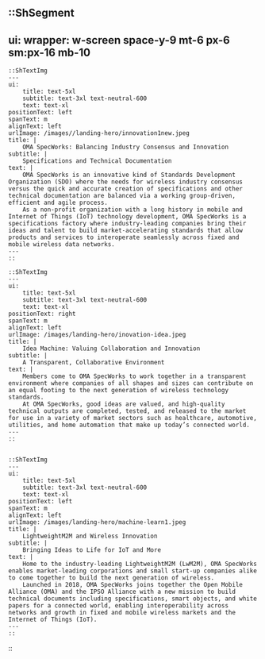 ::ShSegment
---
ui:
    wrapper: w-screen space-y-9 mt-6 px-6 sm:px-16 mb-10
---
    ::ShTextImg
    ---
    ui:
        title: text-5xl
        subtitle: text-3xl text-neutral-600
        text: text-xl
    positionText: left
    spanText: m
    alignText: left
    urlImage: /images//landing-hero/innovation1new.jpeg
    title: |
        OMA SpecWorks: Balancing Industry Consensus and Innovation
    subtitle: |
        Specifications and Technical Documentation
    text: |
        OMA SpecWorks is an innovative kind of Standards Development Organization (SDO) where the needs for wireless industry consensus versus the quick and accurate creation of specifications and other technical documentation are balanced via a working group-driven, efficient and agile process.
        As a non-profit organization with a long history in mobile and Internet of Things (IoT) technology development, OMA SpecWorks is a specifications factory where industry-leading companies bring their ideas and talent to build market-accelerating standards that allow products and services to interoperate seamlessly across fixed and mobile wireless data networks.
    ---
    ::

    ::ShTextImg
    ---
    ui:
        title: text-5xl
        subtitle: text-3xl text-neutral-600
        text: text-xl
    positionText: right
    spanText: m
    alignText: left
    urlImage: /images/landing-hero/inovation-idea.jpeg
    title: |
        Idea Machine: Valuing Collaboration and Innovation
    subtitle: |
        A Transparent, Collaborative Environment
    text: |
        Members come to OMA SpecWorks to work together in a transparent environment where companies of all shapes and sizes can contribute on an equal footing to the next generation of wireless technology standards.
        At OMA SpecWorks, good ideas are valued, and high-quality technical outputs are completed, tested, and released to the market for use in a variety of market sectors such as healthcare, automotive, utilities, and home automation that make up today’s connected world.
    ---
    ::


    ::ShTextImg
    ---
    ui:
        title: text-5xl
        subtitle: text-3xl text-neutral-600
        text: text-xl
    positionText: left
    spanText: m
    alignText: left
    urlImage: /images/landing-hero/machine-learn1.jpeg
    title: |
        LightweightM2M and Wireless Innovation
    subtitle: |
        Bringing Ideas to Life for IoT and More
    text: |
        Home to the industry-leading LightweightM2M (LwM2M), OMA SpecWorks enables market-leading corporations and small start-up companies alike to come together to build the next generation of wireless.
        Launched in 2018, OMA SpecWorks joins together the Open Mobile Alliance (OMA) and the IPSO Alliance with a new mission to build technical documents including specifications, smart objects, and white papers for a connected world, enabling interoperability across networks and growth in fixed and mobile wireless markets and the Internet of Things (IoT).
    ---
    ::
::